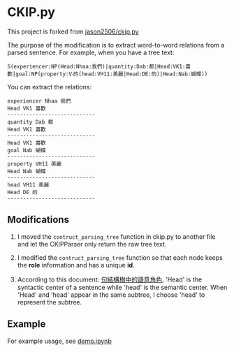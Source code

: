 # CKIP.py
This project is forked from [jason2506/ckip.py](https://github.com/jason2506/ckip.py)

The purpose of the modification is to extract word-to-word relations from a parsed sentence. For example, when you have a tree text:
```
S(experiencer:NP(Head:Nhaa:我們)|quantity:Dab:都|Head:VK1:喜歡|goal:NP(property:V‧的(head:VH11:美麗|Head:DE:的)|Head:Nab:蝴蝶))
```
You can extract the relations:
```
experiencer Nhaa 我們
Head VK1 喜歡
----------------------------
quantity Dab 都
Head VK1 喜歡
----------------------------
Head VK1 喜歡
goal Nab 蝴蝶
----------------------------
property VH11 美麗
Head Nab 蝴蝶
----------------------------
head VH11 美麗
Head DE 的
----------------------------
```

## Modifications

1. I moved the `contruct_parsing_tree` function in ckip.py to another file and let the CKIPParser only return the raw tree text.

2. I modified the `contruct_parsing_tree` function so that each node keeps the **role** information and has a unique **id**.

3. According to this document: [句結構樹中的語意角色](http://ckip.iis.sinica.edu.tw/CKIP/tr/201301_20140813.pdf),
'Head' is the syntactic center of a sentence while 'head' is the semantic center. When 'Head' and 'head' appear in the same subtree, I choose 'head' to represent the subtree.

## Example
For example usage, see [demo.ipynb](demo.ipynb)